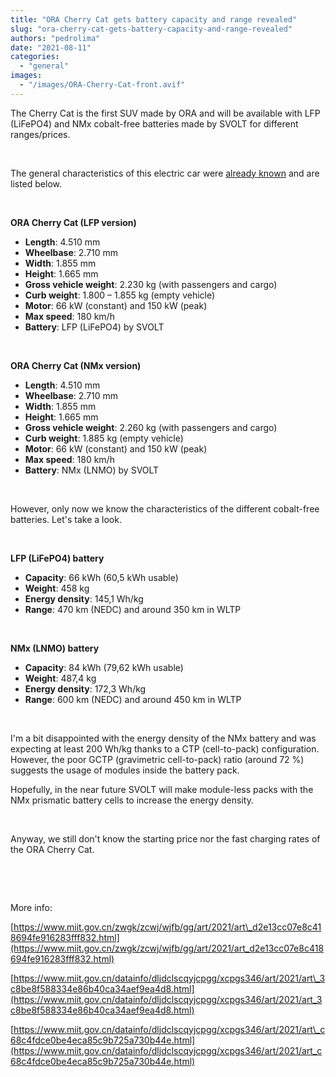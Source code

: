 ```yaml
---
title: "ORA Cherry Cat gets battery capacity and range revealed"
slug: "ora-cherry-cat-gets-battery-capacity-and-range-revealed"
authors: "pedrolima"
date: "2021-08-11"
categories: 
  - "general"
images: 
  - "/images/ORA-Cherry-Cat-front.avif"
---
```


The Cherry Cat is the first SUV made by ORA and will be available with LFP (LiFePO4) and NMx cobalt-free batteries made by SVOLT for different ranges/prices.

 

The general characteristics of this electric car were [already known](/2021/07/15/ora-cherry-cat-debuts-nmx-battery-from-svolt/) and are listed below.

 

**ORA Cherry Cat (LFP version)**

- **Length**: 4.510 mm
- **Wheelbase**: 2.710 mm
- **Width**: 1.855 mm
- **Height**: 1.665 mm
- **Gross vehicle weight**: 2.230 kg (with passengers and cargo)
- **Curb weight**: 1.800 – 1.855 kg (empty vehicle)
- **Motor**: 66 kW (constant) and 150 kW (peak)
- **Max speed**: 180 km/h
- **Battery**: LFP (LiFePO4) by SVOLT

 

**ORA Cherry Cat (NMx version)**

- **Length**: 4.510 mm
- **Wheelbase**: 2.710 mm
- **Width**: 1.855 mm
- **Height**: 1.665 mm
- **Gross vehicle weight**: 2.260 kg (with passengers and cargo)
- **Curb weight**: 1.885 kg (empty vehicle)
- **Motor**: 66 kW (constant) and 150 kW (peak)
- **Max speed**: 180 km/h
- **Battery**: NMx (LNMO) by SVOLT

 

However, only now we know the characteristics of the different cobalt-free batteries. Let's take a look.

 

**LFP (LiFePO4) battery**

- **Capacity**: 66 kWh (60,5 kWh usable)
- **Weight**: 458 kg
- **Energy density**: 145,1 Wh/kg
- **Range**: 470 km (NEDC) and around 350 km in WLTP

 

**NMx (LNMO) battery**

- **Capacity**: 84 kWh (79,62 kWh usable)
- **Weight**: 487,4 kg
- **Energy density**: 172,3 Wh/kg
- **Range**: 600 km (NEDC) and around 450 km in WLTP

 

I'm a bit disappointed with the energy density of the NMx battery and was expecting at least 200 Wh/kg thanks to a CTP (cell-to-pack) configuration. However, the poor GCTP (gravimetric cell-to-pack) ratio (around 72 %) suggests the usage of modules inside the battery pack.

Hopefully, in the near future SVOLT will make module-less packs with the NMx prismatic battery cells to increase the energy density.

 

Anyway, we still don't know the starting price nor the fast charging rates of the ORA Cherry Cat.

 

 

More info:

[https://www.miit.gov.cn/zwgk/zcwj/wjfb/gg/art/2021/art\_d2e13cc07e8c418694fe916283fff832.html](https://www.miit.gov.cn/zwgk/zcwj/wjfb/gg/art/2021/art_d2e13cc07e8c418694fe916283fff832.html)

[https://www.miit.gov.cn/datainfo/dljdclscqyjcpgg/xcpgs346/art/2021/art\_3c8be8f588334e86b40ca34aef9ea4d8.html](https://www.miit.gov.cn/datainfo/dljdclscqyjcpgg/xcpgs346/art/2021/art_3c8be8f588334e86b40ca34aef9ea4d8.html)

[https://www.miit.gov.cn/datainfo/dljdclscqyjcpgg/xcpgs346/art/2021/art\_c68c4fdce0be4eca85c9b725a730b44e.html](https://www.miit.gov.cn/datainfo/dljdclscqyjcpgg/xcpgs346/art/2021/art_c68c4fdce0be4eca85c9b725a730b44e.html)
